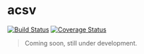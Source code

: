 acsv
=====
[![Build Status](https://travis-ci.org/martijnhaex/acsv.svg)](https://travis-ci.org/martijnhaex/acsv)
[![Coverage Status](https://img.shields.io/coveralls/martijnhaex/acsv.svg)](https://coveralls.io/r/martijnhaex/acsv?branch=develop)

>Coming soon, still under development.
